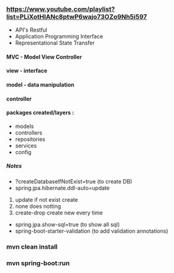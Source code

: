 ### https://www.youtube.com/playlist?list=PLiXotHlANc8ptwP6wajo73OZo9Nh5i597

- API's Restful
- Application Programming Interface
- Representational State Transfer

#### MVC - Model View Controller
#### view - interface
#### model - data manipulation
#### controller 

#### packages created/layers : 
- models
- controllers
- repositories
- services
- config

##### Notes
- ?createDatabaseIfNotExist=true (to create DB)
- spring.jpa.hibernate.ddl-auto=update 
1. update if not exist create
2. none does notting
3. create-drop create new every time
- spring.jpa.show-sql=true (to show all sql)
- spring-boot-starter-validation (to add validation annotations)

### mvn clean install
### mvn spring-boot:run



